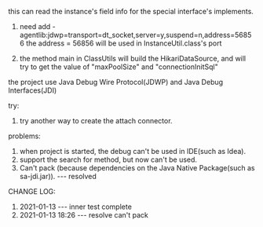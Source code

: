this can read the instance's field info for the special interface's implements.

1. need add -agentlib:jdwp=transport=dt_socket,server=y,suspend=n,address=56856
   the address = 56856 will be used in InstanceUtil.class's port
   
2. the method main in ClassUtils will build the HikariDataSource, and will try to get the value of "maxPoolSize" 
   and "connectionInitSql"


the project use Java Debug Wire Protocol(JDWP) and Java Debug Interfaces(JDI)

try:
1. try another way to create the attach connector.

problems:
1. when project is started, the debug can't be used in IDE(such as Idea).
2. support the search for method, but now can't be used.
3. Can't pack (because dependencies on the Java Native Package(such as sa-jdi.jar)). --- resolved



CHANGE LOG:
1. 2021-01-13 --- inner test complete
2. 2021-01-13 18:26 --- resolve can't pack